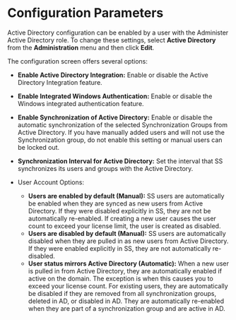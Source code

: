 [title]: # (Configuration Parameters)
[tags]: # (Active Directory)
[priority]: # (1000)

# Configuration Parameters

Active Directory configuration can be enabled by a user with the Administer Active Directory role. To change these settings, select **Active Directory** from the **Administration** menu and then click **Edit**.

The configuration screen offers several options:

- **Enable Active Directory Integration:** Enable or disable the Active Directory Integration feature.
- **Enable Integrated Windows Authentication:** Enable or disable the Windows integrated authentication feature.
- **Enable Synchronization of Active Directory:** Enable or disable the automatic synchronization of the selected Synchronization Groups from Active Directory. If you have manually added users and will not use the Synchronization group, do not enable this setting or manual users can be locked out.
- **Synchronization Interval for Active Directory:** Set the interval that SS synchronizes its users and groups with the Active Directory.
- User Account Options:

   - **Users are enabled by default (Manual):** SS users are automatically be enabled when they are synced as new users from Active Directory. If they were disabled explicitly in SS, they are not be automatically re-enabled. If creating a new user causes the user count to exceed your license limit, the user is created as disabled.
   - **Users are disabled by default (Manual):** SS users are automatically disabled when they are pulled in as new users from Active Directory. If they were enabled explicitly in SS, they are not automatically re-disabled.
   - **User status mirrors Active Directory (Automatic):** When a new user is pulled in from Active Directory, they are automatically enabled if active on the domain. The exception is when this causes you to exceed your license count. For existing users, they are automatically be disabled if they are removed from all synchronization groups, deleted in AD, or disabled in AD. They are automatically re-enabled when they are part of a synchronization group and are active in AD.
